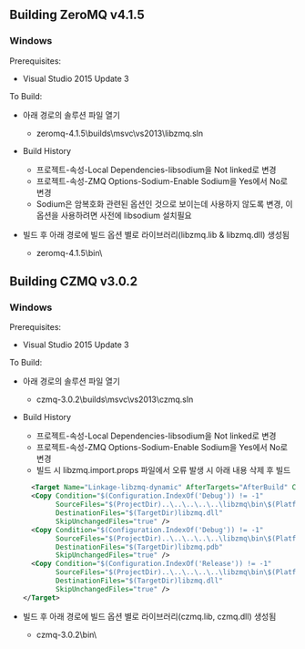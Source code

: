 ## Building ZeroMQ v4.1.5

### Windows

Prerequisites:

* Visual Studio 2015 Update 3

To Build:

* 아래 경로의 솔루션 파일 열기
  * zeromq-4.1.5\builds\msvc\vs2013\libzmq.sln

* Build History
  * 프로젝트-속성-Local Dependencies-libsodium을 Not linked로 변경
  * 프로젝트-속성-ZMQ Options-Sodium-Enable Sodium을 Yes에서 No로 변경
  * Sodium은 암복호화 관련된 옵션인 것으로 보이는데 사용하지 않도록 변경, 이 옵션을 사용하려면 사전에 libsodium 설치필요

* 빌드 후 아래 경로에 빌드 옵션 별로 라이브러리(libzmq.lib & libzmq.dll) 생성됨
  * zeromq-4.1.5\bin\

## Building CZMQ v3.0.2

### Windows

Prerequisites:

* Visual Studio 2015 Update 3

To Build:

* 아래 경로의 솔루션 파일 열기
  * czmq-3.0.2\builds\msvc\vs2013\czmq.sln

* Build History
  * 프로젝트-속성-Local Dependencies-libsodium을 Not linked로 변경
  * 프로젝트-속성-ZMQ Options-Sodium-Enable Sodium을 Yes에서 No로 변경
  * 빌드 시 libzmq.import.props 파일에서 오류 발생 시 아래 내용 삭제 후 빌드
  ``` xml
    <Target Name="Linkage-libzmq-dynamic" AfterTargets="AfterBuild" Condition="'$(Linkage-libzmq)' == 'dynamic'">
    <Copy Condition="$(Configuration.IndexOf('Debug')) != -1"
          SourceFiles="$(ProjectDir)..\..\..\..\..\libzmq\bin\$(PlatformName)\Debug\$(PlatformToolset)\dynamic\libzmq.dll"
          DestinationFiles="$(TargetDir)libzmq.dll"
          SkipUnchangedFiles="true" />
    <Copy Condition="$(Configuration.IndexOf('Debug')) != -1"
          SourceFiles="$(ProjectDir)..\..\..\..\..\libzmq\bin\$(PlatformName)\Debug\$(PlatformToolset)\dynamic\libzmq.pdb"
          DestinationFiles="$(TargetDir)libzmq.pdb"
          SkipUnchangedFiles="true" />
    <Copy Condition="$(Configuration.IndexOf('Release')) != -1"
          SourceFiles="$(ProjectDir)..\..\..\..\..\libzmq\bin\$(PlatformName)\Release\$(PlatformToolset)\dynamic\libzmq.dll"
          DestinationFiles="$(TargetDir)libzmq.dll"
          SkipUnchangedFiles="true" />
  </Target>
  ``` 
* 빌드 후 아래 경로에 빌드 옵션 별로 라이브러리(czmq.lib, czmq.dll) 생성됨
  * czmq-3.0.2\bin\
